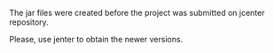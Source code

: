 The jar files were created before the project was submitted on jcenter repository.

Please, use jenter to obtain the newer versions.